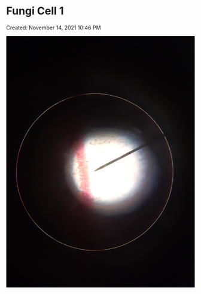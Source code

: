 # Fungi Cell 1

Created: November 14, 2021 10:46 PM

![Fern Cell 1.jpg](Fungi%20Cell%209d500/Fern_Cell_1.jpg)